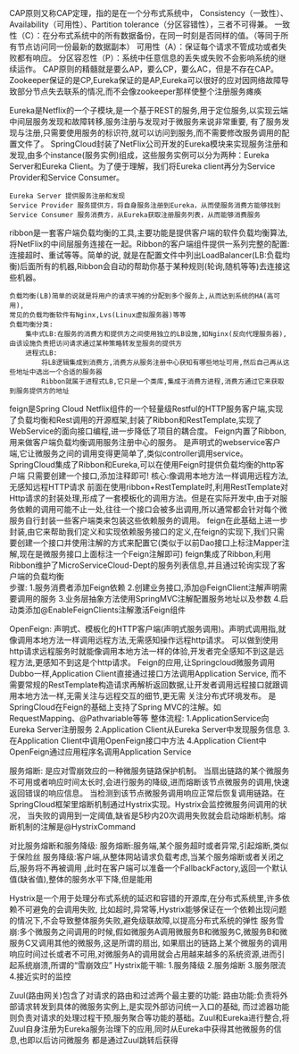 CAP原则又称CAP定理，指的是在一个分布式系统中， Consistency（一致性）、 Availability（可用性）、Partition tolerance（分区容错性），三者不可得兼。
    一致性（C）：在分布式系统中的所有数据备份，在同一时刻是否同样的值。（等同于所有节点访问同一份最新的数据副本）
    可用性（A）：保证每个请求不管成功或者失败都有响应。
    分区容忍性（P）：系统中任意信息的丢失或失败不会影响系统的继续运作。
CAP原则的精髓就是要么AP，要么CP，要么AC，但是不存在CAP。
Zookeeper保证的是CP,Eureka保证的是AP,Eureka可以很好的应对因网络故障导致部分节点失去联系的情况,而不会像zookeeper那样使整个注册服务瘫痪

Eureka是Netflix的一个子模块,是一个基于REST的服务,用于定位服务,以实现云端中间层服务发现和故障转移,服务注册与发现对于微服务来说非常重要,
有了服务发现与注册,只需要使用服务的标识符,就可以访问到服务,而不需要修改服务调用的配置文件了。
SpringCloud封装了NetFlix公司开发的Eureka模块来实现服务注册和发现,由多个instance(服务实例)组成，这些服务实例可以分为两种：Eureka Server和Eureka Client。为了便于理解，我们将Eureka client再分为Service Provider和Service Consumer。

    Eureka Server 提供服务注册和发现
    Service Provider 服务提供方，将自身服务注册到Eureka，从而使服务消费方能够找到
    Service Consumer 服务消费方，从Eureka获取注册服务列表，从而能够消费服务


ribbon是一套客户端负载均衡的工具,主要功能是提供客户端的软件负载均衡算法,将NetFlix的中间层服务连接在一起。Ribbon的客户端组件提供一系列完整的配置:连接超时、重试等等。简单的说,
就是在配置文件中列出LoadBalancer(LB:负载均衡)后面所有的机器,Ribbon会自动的帮助你基于某种规则(轮询,随机等等)去连接这些机器。

    负载均衡(LB)简单的说就是将用户的请求平摊的分配到多个服务上,从而达到系统的HA(高可用),
    常见的负载均衡软件有Nginx,Lvs(Linux虚拟服务器)等等
    负载均衡分类:
        集中式LB:在服务的消费方和提供方之间使用独立的LB设施,如Nginx(反向代理服务器),由该设施负责把访问请求通过某种策略转发至服务的提供方
        进程式LB:
            将LB逻辑集成到消费方,消费方从服务注册中心获知有哪些地址可用,然后自己再从这些地址中选出一个合适的服务器
            Ribbon就属于进程式LB,它只是一个类库,集成于消费方进程,消费方通过它来获取到服务提供方的地址

feign是Spring Cloud Netflix组件的一个轻量级Restful的HTTP服务客户端,实现了负载均衡和Rest调用的开源框架,封装了Ribbon和RestTemplate,实现了WebService的面向接口编程,进一步降低了项目的耦合度。
Feign内置了Ribbon,用来做客户端负载均衡调用服务注册中心的服务。
是声明式的webservice客户端,它让微服务之间的调用变得更简单了,类似controller调用service。SpringCloud集成了Ribbon和Eureka,可以在使用Feign时提供负载均衡的http客户端
只需要创建一个接口,添加注释即可!
核心:像调用本地方法一样调用远程方法,无感知远程HTTP请求
前面在使用ribbon+RestTemplate时,利用RestTemplate对Http请求的封装处理,形成了一套模板化的调用方法。但是在实际开发中,由于对服务依赖的调用可能不止一处,往往一个接口会被多出调用,所以通常都会针对每个微服务自行封装一些客户端类来包装这些依赖服务的调用。
feign在此基础上进一步封装,由它来帮助我们定义和实现依赖服务接口的定义,在feign的实现下,我们只需要创建一个接口并使用注解的方式来配置它(类似于以前Dao接口上标注Mapper注解,现在是微服务接口上面标注一个Feign注解即可)
feign集成了Ribbon,利用Ribbon维护了MicroServiceCloud-Dept的服务列表信息,并且通过轮询实现了客户端的负载均衡   
    步骤:
        1.服务消费者添加Feign依赖
        2.创建业务接口,添加@FeignClient注解声明需要调用的服务
        3.业务层抽象方法使用SpringMVC注解配置服务地址以及参数
        4.启动类添加@EnableFeignClients注解激活Feign组件

OpenFeign:
    声明式、模板化的HTTP客户端(声明式服务调用)。声明式调用指,就像调用本地方法一样调用远程方法,无需感知操作远程http请求。
    可以做到使用http请求远程服务时就能像调用本地方法一样的体验,开发者完全感知不到这是远程方法,更感知不到这是个http请求。
Feign的应用,让Springcloud微服务调用Dubbo一样,Application Client直接通过接口方法调用Application Service,
而不需要常规的RestTemplate构造请求再解析返回数据,让开发者调用远程接口就跟调用本地方法一样,无需关注与远程交互的细节,更无需
关注分布式环境发布。
    是SpringCloud在Feign的基础上支持了Spring MVC的注解。如RequestMapping、@Pathvariable等等
    整体流程:
        1.ApplicationService向Eureka Server注册服务
        2.Application Client从Eureka Server中发现服务信息
        3.在Application Client中调用OpenFeign接口中方法
        4.Application Client中OpenFeign通过应用程序名调用Application Service

服务熔断:
    是应对雪崩效应的一种微服务链路保护机制。
    当扇出链路的某个微服务不可用或者响应时间太长时,会进行服务的降级,进而熔断该节点微服务的调用,快速返回错误的响应信息。
当检测到该节点微服务调用响应正常后恢复调用链路。在SpringCloud框架里熔断机制通过Hystrix实现。Hystrix会监控微服务间调用的状况，
当失败的调用到一定阈值,缺省是5秒内20次调用失败就会启动熔断机制。熔断机制的注解是@HystrixCommand

对比服务熔断和服务降级:
    服务熔断:服务端,某个服务超时或者异常,引起熔断,类似于保险丝
    服务降级:客户端,从整体网站请求负载考虑,当某个服务熔断或者关闭之后,服务将不再被调用
        ,此时在客户端可以准备一个FallbackFactory,返回一个默认值(缺省值),整体的服务水平下降,但是能用


Hystrix是一个用于处理分布式系统的延迟和容错的开源库,在分布式系统里,许多依赖不可避免的会调用失败,
比如超时,异常等,Hystrix能够保证在一个依赖出现问题的情况下,不会导致整体服务失败,避免级联故障,以提高分布式系统的弹性
    服务雪崩:多个微服务之间调用的时候,假如微服务A调用微服务B和微服务C,微服务B和微服务C又调用其他的微服务,这是所谓的扇出,
如果扇出的链路上某个微服务的调用响应时间过长或者不可用,对微服务A的调用就会占用越来越多的系统资源,进而引起系统崩溃,所谓的“雪崩效应”
    Hystrix能干嘛:
            1.服务降级  2.服务熔断  3.服务限流   4.接近实时的监控


Zuul(路由网关)包含了对请求的路由和过滤两个最主要的功能:
    路由功能:负责将外部请求转发到具体的微服务实例上,是实现外部访问统一入口的基础,
而过滤器功能则负责对请求的处理过程干预,服务聚合等功能的基础。Zuul和Eureka进行整合,将
Zuul自身注册为Eureka服务治理下的应用,同时从Eureka中获得其他微服务的信息,也即以后访问微服务
都是通过Zuul跳转后获得
